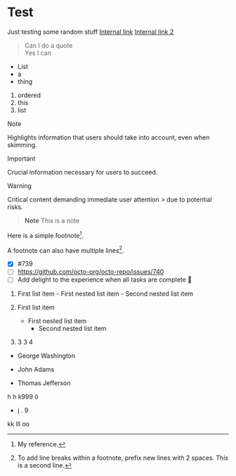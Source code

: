 # Test

Just testing some random stuff
[Internal link](/subdir/)
[Internal link 2](subdir/)
> Can I do a quote  
> Yes I can

- List
- a
- thing

1. ordered
2. this
3. list

> [!NOTE]
> Highlights information that users should take into account, even when skimming.

> [!IMPORTANT]
> Crucial information necessary for users to succeed.

> [!WARNING]
> Critical content demanding immediate user attention > due to potential risks.

> **Note**
> This is a note

Here is a simple footnote[^1].

A footnote can also have multiple lines[^2].

[^1]: My reference.
[^2]: To add line breaks within a footnote, prefix new lines with 2 spaces.
  This is a second line.

- [x] #739
- [ ] <https://github.com/octo-org/octo-repo/issues/740>
- [ ] Add delight to the experience when all tasks are complete :tada:

1. First list item
       - First nested list item
         - Second nested list item

1. First list item
   - First nested list item
     - Second nested list item

1. 3
 3
 4

- George Washington

- John Adams

- Thomas Jefferson

h
 h
k999
ö

- j
. 9

kk
 lll
oo

<!-- MARKDOWN-AUTO-DOCS:START (CODE:src=./blogpost.py) -->
<!-- MARKDOWN-AUTO-DOCS:END -->
